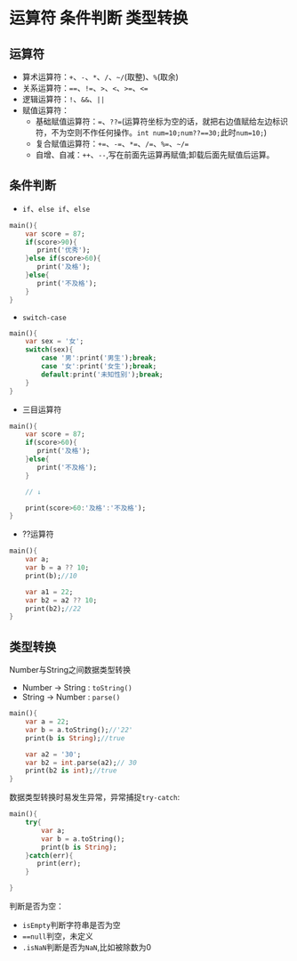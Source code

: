 # 运算符 条件判断 类型转换

## 运算符

- 算术运算符：`+`、`-`、`*`、`/`、`~/`(取整)、`%`(取余)
- 关系运算符：`==`、`!=`、`>`、`<`、`>=`、`<=`
- 逻辑运算符：`!`、`&&`、`||`
- 赋值运算符：
    - 基础赋值运算符：`=`、`??=`(运算符坐标为空的话，就把右边值赋给左边标识符，不为空则不作任何操作。`int num=10;num??==30;`此时`num=10;`)
    - 复合赋值运算符：`+=`、`-=`、`*=`、`/=`、`%=`、`~/=`
    - 自增、自减：`++`、`--`,写在前面先运算再赋值;卸载后面先赋值后运算。

## 条件判断

- `if`、`else if`、`else`

``` dart
main(){
    var score = 87;
    if(score>90){
       print('优秀');
    }else if(score>60){
       print('及格');
    }else{
       print('不及格');
    }
}
```

- `switch-case`

``` dart
main(){
    var sex = '女';
    switch(sex){
        case '男':print('男生');break;
        case '女':print('女生');break;
        default:print('未知性别');break;
    }
}
```

- 三目运算符

``` dart
main(){
    var score = 87;
    if(score>60){
       print('及格');
    }else{
       print('不及格');
    }

    // ↓

    print(score>60:'及格':'不及格');
}
```

- ??运算符

``` dart
main(){
    var a;
    var b = a ?? 10;
    print(b);//10

    var a1 = 22;
    var b2 = a2 ?? 10;
    print(b2);//22
}
```

## 类型转换

Number与String之间数据类型转换

- Number -> String : `toString()`
- String -> Number : `parse()`

``` dart
main(){
    var a = 22;
    var b = a.toString();//'22'
    print(b is String);//true

    var a2 = '30';
    var b2 = int.parse(a2);// 30
    print(b2 is int);//true
}
```

数据类型转换时易发生异常，异常捕捉`try-catch`:

``` dart
main(){
    try{
        var a;
        var b = a.toString();
        print(b is String);
    }catch(err){
       print(err);
    }

}
```

判断是否为空：

- `isEmpty`判断字符串是否为空
- `==null`判空，未定义
- `.isNaN`判断是否为`NaN`,比如被除数为0